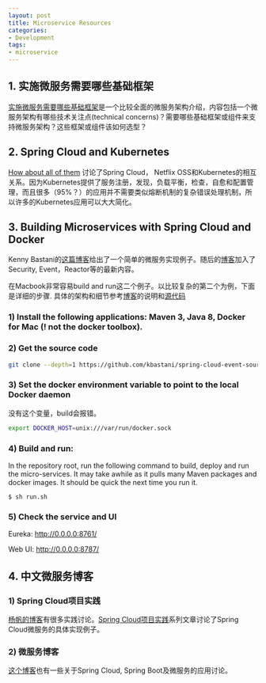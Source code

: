 ```yaml
---
layout: post
title: Microservice Resources
categories:
- Development
tags:
- microservice
---
```


## 1. 实施微服务需要哪些基础框架
[实施微服务需要哪些基础框架][1]是一个比较全面的微服务架构介绍，内容包括一个微服务架构有哪些技术关注点(technical concerns)？需要哪些基础框架或组件来支持微服务架构？这些框架或组件该如何选型？

## 2. Spring Cloud and Kubernetes
[How about all of them][kubernetes] 讨论了Spring Cloud， Netflix OSS和Kubernetes的相互关系。因为Kubernetes提供了服务注册，发现，负载平衡，检查，自愈和配置管理，而且很多（95%？）的应用并不需要类似熔断机制的复杂错误处理机制，所以许多的Kubernetes应用可以大大简化。

## 3. Building Microservices with Spring Cloud and Docker
Kenny Bastani的[这篇博客][2]给出了一个简单的微服务实现例子。随后的[博客][3]加入了Security, Event，Reactor等的最新内容。

在Macbook非常容易build and run这二个例子。以比较复杂的第二个为例，下面是详细的步骤. 具体的架构和细节参考[博客][3]的说明和[源代码][source-code]

### 1) Install the following applications: Maven 3, Java 8, Docker for Mac (! not the docker toolbox).

### 2) Get the source code

```sh
git clone --depth=1 https://github.com/kbastani/spring-cloud-event-sourcing-example.git
```

### 3) Set the docker environment variable to point to the local Docker daemon
没有这个变量，build会报错。

```sh
export DOCKER_HOST=unix:///var/run/docker.sock
```

### 4) Build and run:
In the repository root, run the following command to build, deploy and run the micro-services. It may take awhile as it pulls many Maven packages and docker images. It should be quick the next time you run it.
```
$ sh run.sh
```

### 5) Check the service and UI
Eureka:  http://0.0.0.0:8761/

Web UI: http://0.0.0.0:8787/

## 4. 中文微服务博客

### 1) Spring Cloud项目实践
[杨帆的博客][4]有很多实践讨论。[Spring Cloud项目实践][5]系列文章讨论了Spring Cloud微服务的具体实现例子。

### 2) 微服务博客
[这个博客][6]也有一些关于Spring Cloud, Spring Boot及微服务的应用讨论。

[1]:https://mp.weixin.qq.com/s?__biz=MjM5MDE0Mjc4MA==&mid=400645575&idx=1&sn=da55d75db55117046c520de88dde1123&scene=1&srcid=0315vVImLcHZpO2tTRVKg1w8&key=710a5d99946419d9ff6bc76720229c7216fbcf348001d543434dfad7944207441ed01f44e57b0d87a834f8e8b6f673b7&ascene=0
[2]: http://www.kennybastani.com/2015/07/spring-cloud-docker-microservices.html
[3]: http://www.kennybastani.com/2016/04/event-sourcing-microservices-spring-cloud.html
[4]: http://sail-y.github.io/
[source-code]: https://github.com/kbastani/spring-cloud-event-sourcing-example
[5]: http://sail-y.github.io/2016/03/21/Spring-cloud%E9%A1%B9%E7%9B%AE%E5%AE%9E%E8%B7%B5/
[6]: http://www.cnblogs.com/skyblog/category/774535.html
[kubernetes]: http://blog.christianposta.com/microservices/netflix-oss-or-kubernetes-how-about-both/
